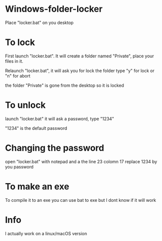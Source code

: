 # Windows-folder-locker
Place "locker.bat" on you desktop 

# To lock
First launch "locker.bat". It will create a folder named "Private", place your files in it.

Relaunch "locker.bat", it will ask you for lock the folder type "y" for lock or "n" for abort

the folder "Private" is gone from the desktop so it is locked

# To unlock
launch "locker.bat" it will ask a password, type "1234" 

"1234" is the default password 

# Changing the password 
open "locker.bat" with notepad and a the line 23 colomn 17 replace 1234 by you password

# To make an exe
To compile it to an exe you can use bat to exe but I dont know if it will work 
# Info 
I actually work on a linux/macOS version
